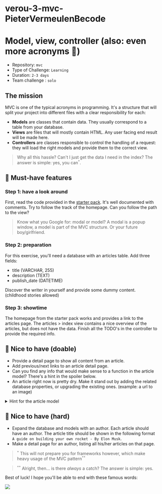 # verou-3-mvc-PieterVermeulenBecode

# Model, view, controller (also: even more acronyms 🤔)

- Repository: `mvc`
- Type of Challenge: `Learning`
- Duration: `2-3 days`
- Team challenge : `solo`

## The mission

MVC is one of the typical acronyms in programming.
It's a structure that will split your project into different files with a clear responsibility for each:

- **Models** are classes that contain data. They usually correspond to a table from your database.
- **Views** are files that will mostly contain HTML. Any user facing end result will be made here.
- **Controllers** are classes responsible to control the handling of a request: they will load the right models and provide them to the correct view.

> Why all this hassle? Can't I just get the data I need in the index?
> The answer is simple: yes, you can<sup>`*`</sup>.

## 🌱 Must-have features

### Step 1: have a look around
First, read the code provided in the [starter pack](./Starter-pack).
It's well documented with comments. Try to follow the track of the homepage.
Can you follow the path to the view?

> Know what you Google for: modal or model? A modal is a popup window, a model is part of the MVC structure. Or your future boy/girlfriend.

### Step 2: preparation
For this exercise, you'll need a database with an articles table.
Add three fields: 
- title (VARCHAR, 255)
- description (TEXT)
- publish_date (DATETIME)

Discover the writer in yourself and provide some dummy content. (childhood stories allowed)

### Step 3: showtime
The homepage from the starter pack works and provides a link to the articles page.
The articles > index view contains a nice overview of the articles, but does not have the data.
Finish all the TODO's in the controller to provide the required info.

## 🌼 Nice to have (doable)

- Provide a detail page to show all content from an article.
- Add previous/next links to an article detail page.
- Can you find any info that would make sense to a function in the article model? There's a hint in the spoiler below.
- An article right now is pretty dry. Make it stand out by adding the related database properties, or upgrading the existing ones. (example: a url to an image)

<details>
    <summary>Hint for the article model</summary>

    The url is a good example of something related to an article that you might need multiple times. Moving this to a function in that model will make possible future changes to it *way* easier. Can you spot in your future code?

</details>

## 🌳 Nice to have (hard)

- Expand the database and models with an author. Each article should have an author. The article title should be shown in the following format `A guide on building your own rocket - By Elon Musk`.
- Make a detail page for an author, listing all his/her articles on that page.

> <sup>`*`</sup> This will not prepare you for frameworks however, which make heavy usage of the MVC pattern<sup>`**`</sup>

> <sup>`**`</sup> Alright, then... is there *always* a catch?
> The answer is simple: yes.

Best of luck!
I hope you'll be able to end with these famous words:

![](https://media.giphy.com/media/l3vR6aasfs0Ae3qdG/giphy.gif)
